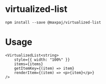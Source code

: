 # virtualized-list

```
npm install --save @maxpaj/virtualized-list
```

# Usage

```
<VirtualizedList<string>
    style={{ width: "100%" }}
    items={items}
    getItemKey={(item) => item}
    renderItem={(item) => <p>{item}</p>}
/>
```
